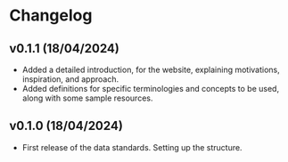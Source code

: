# Changelog

<!--next-version-placeholder-->
## v0.1.1 (18/04/2024)

- Added a detailed introduction, for the website, explaining motivations, inspiration, and approach.
- Added definitions for specific terminologies and concepts to be used, along with some sample resources.

## v0.1.0 (18/04/2024)

- First release of the data standards. Setting up the structure.